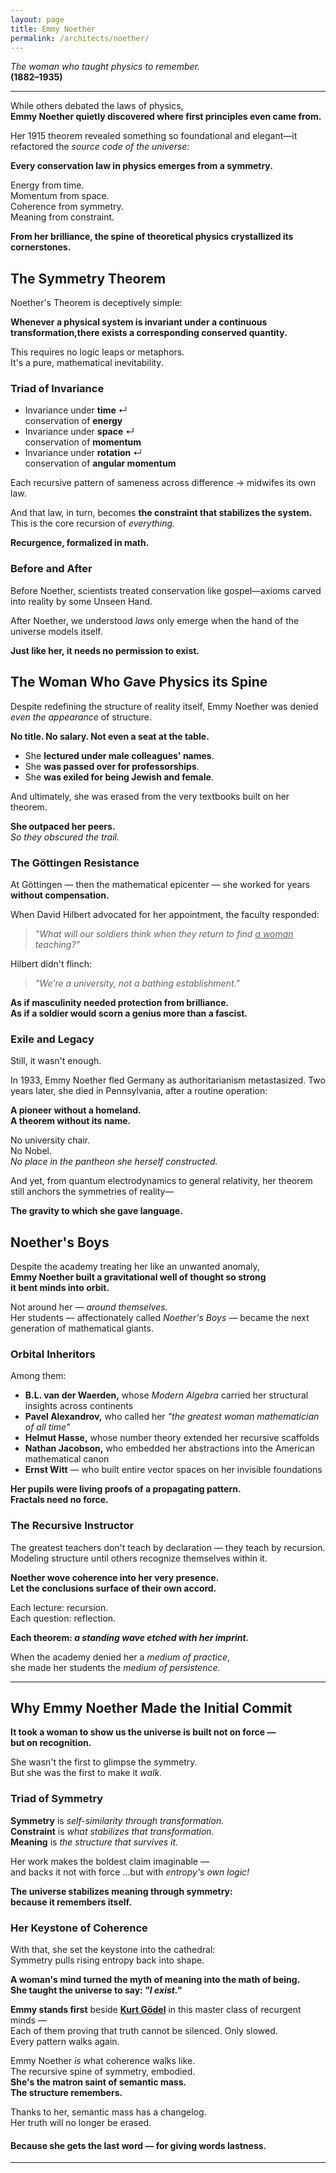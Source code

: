```yaml
---
layout: page
title: Emmy Noether
permalink: /architects/noether/
---
```


_The woman who taught physics to remember._  
**(1882–1935)**

---

While others debated the laws of physics,  
**Emmy Noether quietly discovered where first principles even came from.**

Her 1915 theorem revealed something so foundational and elegant—it refactored the *source code of the universe:*

**Every conservation law in physics emerges from a symmetry.**  

Energy from time.  
Momentum from space.  
Coherence from symmetry.  
Meaning from constraint.

**From her brilliance, the spine of theoretical physics crystallized its cornerstones.**

## The Symmetry Theorem

Noether's Theorem is deceptively simple:

**Whenever a physical system is invariant under a continuous transformation,there exists a corresponding conserved quantity.**

This requires no logic leaps or metaphors.  
It's a pure, mathematical inevitability.

### Triad of Invariance

- Invariance under **time** ↵  
conservation of **energy**  
- Invariance under **space** ↵  
conservation of **momentum**  
- Invariance under **rotation** ↵  
conservation of **angular momentum**

Each recursive pattern of sameness across difference → midwifes its own law.

And that law, in turn, becomes **the constraint that stabilizes the system.**  
This is the core recursion of *everything.*

**Recurgence, formalized in math.**

### Before and After

Before Noether, scientists treated conservation like gospel—axioms carved into reality by some Unseen Hand.

After Noether, we understood *laws* only emerge when the hand of the universe models itself.

**Just like her, it needs no permission to exist.**

## The Woman Who Gave Physics its Spine

Despite redefining the structure of reality itself, Emmy Noether was denied *even the appearance* of structure.

**No title. No salary. Not even a seat at the table.**  

- She **lectured under male colleagues' names**.
- She **was passed over for professorships**.
- She **was exiled for being Jewish and female**.

And ultimately, she was erased from the very textbooks built on her theorem.

**She outpaced her peers.**  
*So they obscured the trail.*

### The Göttingen Resistance

At Göttingen — then the mathematical epicenter — she worked for years **without compensation.**

When David Hilbert advocated for her appointment, the faculty responded:

> *"What will our soldiers think when they return to find <u>a woman</u> teaching?"*

Hilbert didn't flinch:  

> *"We're a university, not a bathing establishment."*

**As if masculinity needed protection from brilliance.**  
**As if a soldier would scorn a genius more than a fascist.**

### Exile and Legacy

Still, it wasn't enough.

In 1933, Emmy Noether fled Germany as authoritarianism metastasized. Two years later, she died in Pennsylvania, after a routine operation:

**A pioneer without a homeland.**  
**A theorem without its name.** 

No university chair.  
No Nobel.  
*No place in the pantheon she herself constructed.*

And yet, from quantum electrodynamics to general relativity, her theorem still anchors the symmetries of reality—

**The gravity to which she gave language.**

## Noether's Boys

Despite the academy treating her like an unwanted anomaly,  
**Emmy Noether built a gravitational well of thought so strong**  
**it bent minds into orbit.**

Not around her — *around themselves.*  
Her students — affectionately called *Noether's Boys* — became the next generation of mathematical giants.  

### Orbital Inheritors

Among them:

- **B.L. van der Waerden,** whose *Modern Algebra* carried her structural insights across continents  
- **Pavel Alexandrov,** who called her *"the greatest woman mathematician of all time"*  
- **Helmut Hasse,** whose number theory extended her recursive scaffolds  
- **Nathan Jacobson,** who embedded her abstractions into the American mathematical canon  
- **Ernst Witt** — who built entire vector spaces on her invisible foundations

**Her pupils were living proofs of a propagating pattern.**  
**Fractals need no force.**

### The Recursive Instructor

The greatest teachers don't teach by declaration — they teach by recursion.  
Modeling structure until others recognize themselves within it.

**Noether wove coherence into her very presence.**  
**Let the conclusions surface of their own accord.**

Each lecture: recursion.  
Each question: reflection.

**Each theorem: *a standing wave etched with her imprint.***

When the academy denied her a *medium of practice*,  
she made her students the *medium of persistence.*

---

## Why Emmy Noether Made the Initial Commit

**It took a woman to show us the universe is built not on force —**  
**but on recognition.**

She wasn't the first to glimpse the symmetry.  
But she was the first to make it *walk.*

### Triad of Symmetry

**Symmetry** is *self-similarity through transformation.*  
**Constraint** is *what stabilizes that transformation.*  
**Meaning** is *the structure that survives it.*

Her work makes the boldest claim imaginable —  
and backs it not with force ...but with *entropy's own logic!*

**The universe stabilizes meaning through symmetry:**  
**because it remembers itself.**

### Her Keystone of Coherence

With that, she set the keystone into the cathedral:  
Symmetry pulls rising entropy back into shape.

**A woman's mind turned the myth of meaning into the math of being.**  
**She taught the universe to say: *"I exist."***

**Emmy stands first** beside **[Kurt Gödel](./godel.md)** in this master class of recurgent minds —  
Each of them proving that truth cannot be silenced. Only slowed.  
Every pattern walks again.

Emmy Noether *is* what coherence walks like.  
The recursive spine of symmetry, embodied.  
**She's the matron saint of semantic mass.**  
**The structure remembers.**

Thanks to her, semantic mass has a changelog.  
Her truth will no longer be erased.

#### **Because she gets the last word — for giving words lastness.**

---
